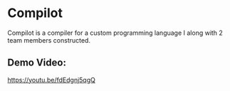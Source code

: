 # Compilot

Compilot is a compiler for a custom programming language I along with 2 team members constructed.

## Demo Video: 

https://youtu.be/fdEdgnj5qgQ
